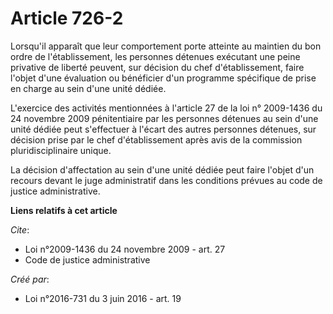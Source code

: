 # Article 726-2

Lorsqu'il  apparaît que leur comportement porte atteinte au maintien du bon ordre  de l'établissement, les personnes détenues
exécutant une peine privative  de liberté peuvent, sur décision du chef d'établissement, faire l'objet  d'une évaluation ou
bénéficier d'un programme spécifique de prise en  charge au sein d'une unité dédiée.

L'exercice des activités mentionnées à l'article 27 de la loi n° 2009-1436 du 24 novembre 2009  pénitentiaire par les
personnes détenues au sein d'une unité dédiée  peut s'effectuer à l'écart des autres personnes détenues, sur décision  prise
par le chef d'établissement après avis de la commission  pluridisciplinaire unique.

La décision d'affectation au sein d'une  unité dédiée peut faire l'objet d'un recours devant le juge  administratif dans les
conditions prévues au code de justice administrative.

**Liens relatifs à cet article**

_Cite_:

  - Loi n°2009-1436 du 24 novembre 2009 - art. 27
  - Code de justice administrative

_Créé par_:

  - Loi n°2016-731 du 3 juin 2016 - art. 19
